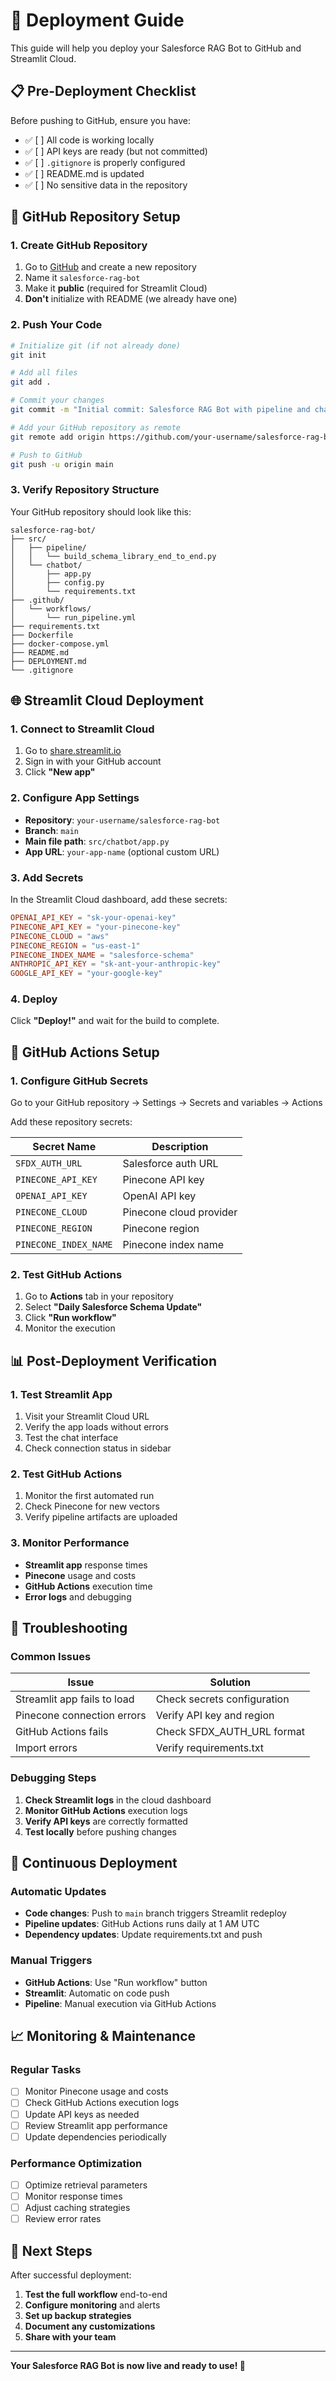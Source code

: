 # 🚀 Deployment Guide

This guide will help you deploy your Salesforce RAG Bot to GitHub and Streamlit Cloud.

## 📋 **Pre-Deployment Checklist**

Before pushing to GitHub, ensure you have:

- ✅ [ ] All code is working locally
- ✅ [ ] API keys are ready (but not committed)
- ✅ [ ] `.gitignore` is properly configured
- ✅ [ ] README.md is updated
- ✅ [ ] No sensitive data in the repository

## 🔧 **GitHub Repository Setup**

### **1. Create GitHub Repository**

1. Go to [GitHub](https://github.com) and create a new repository
2. Name it `salesforce-rag-bot`
3. Make it **public** (required for Streamlit Cloud)
4. **Don't** initialize with README (we already have one)

### **2. Push Your Code**

```bash
# Initialize git (if not already done)
git init

# Add all files
git add .

# Commit your changes
git commit -m "Initial commit: Salesforce RAG Bot with pipeline and chatbot"

# Add your GitHub repository as remote
git remote add origin https://github.com/your-username/salesforce-rag-bot.git

# Push to GitHub
git push -u origin main
```

### **3. Verify Repository Structure**

Your GitHub repository should look like this:

```
salesforce-rag-bot/
├── src/
│   ├── pipeline/
│   │   └── build_schema_library_end_to_end.py
│   └── chatbot/
│       ├── app.py
│       ├── config.py
│       └── requirements.txt
├── .github/
│   └── workflows/
│       └── run_pipeline.yml
├── requirements.txt
├── Dockerfile
├── docker-compose.yml
├── README.md
├── DEPLOYMENT.md
└── .gitignore
```

## 🌐 **Streamlit Cloud Deployment**

### **1. Connect to Streamlit Cloud**

1. Go to [share.streamlit.io](https://share.streamlit.io)
2. Sign in with your GitHub account
3. Click **"New app"**

### **2. Configure App Settings**

- **Repository**: `your-username/salesforce-rag-bot`
- **Branch**: `main`
- **Main file path**: `src/chatbot/app.py`
- **App URL**: `your-app-name` (optional custom URL)

### **3. Add Secrets**

In the Streamlit Cloud dashboard, add these secrets:

```toml
OPENAI_API_KEY = "sk-your-openai-key"
PINECONE_API_KEY = "your-pinecone-key"
PINECONE_CLOUD = "aws"
PINECONE_REGION = "us-east-1"
PINECONE_INDEX_NAME = "salesforce-schema"
ANTHROPIC_API_KEY = "sk-ant-your-anthropic-key"
GOOGLE_API_KEY = "your-google-key"
```

### **4. Deploy**

Click **"Deploy!"** and wait for the build to complete.

## 🔄 **GitHub Actions Setup**

### **1. Configure GitHub Secrets**

Go to your GitHub repository → Settings → Secrets and variables → Actions

Add these repository secrets:

| Secret Name | Description |
|-------------|-------------|
| `SFDX_AUTH_URL` | Salesforce auth URL |
| `PINECONE_API_KEY` | Pinecone API key |
| `OPENAI_API_KEY` | OpenAI API key |
| `PINECONE_CLOUD` | Pinecone cloud provider |
| `PINECONE_REGION` | Pinecone region |
| `PINECONE_INDEX_NAME` | Pinecone index name |

### **2. Test GitHub Actions**

1. Go to **Actions** tab in your repository
2. Select **"Daily Salesforce Schema Update"**
3. Click **"Run workflow"**
4. Monitor the execution

## 📊 **Post-Deployment Verification**

### **1. Test Streamlit App**

1. Visit your Streamlit Cloud URL
2. Verify the app loads without errors
3. Test the chat interface
4. Check connection status in sidebar

### **2. Test GitHub Actions**

1. Monitor the first automated run
2. Check Pinecone for new vectors
3. Verify pipeline artifacts are uploaded

### **3. Monitor Performance**

- **Streamlit app** response times
- **Pinecone** usage and costs
- **GitHub Actions** execution time
- **Error logs** and debugging

## 🔧 **Troubleshooting**

### **Common Issues**

| Issue | Solution |
|-------|----------|
| Streamlit app fails to load | Check secrets configuration |
| Pinecone connection errors | Verify API key and region |
| GitHub Actions fails | Check SFDX_AUTH_URL format |
| Import errors | Verify requirements.txt |

### **Debugging Steps**

1. **Check Streamlit logs** in the cloud dashboard
2. **Monitor GitHub Actions** execution logs
3. **Verify API keys** are correctly formatted
4. **Test locally** before pushing changes

## 🔄 **Continuous Deployment**

### **Automatic Updates**

- **Code changes**: Push to `main` branch triggers Streamlit redeploy
- **Pipeline updates**: GitHub Actions runs daily at 1 AM UTC
- **Dependency updates**: Update requirements.txt and push

### **Manual Triggers**

- **GitHub Actions**: Use "Run workflow" button
- **Streamlit**: Automatic on code push
- **Pipeline**: Manual execution via GitHub Actions

## 📈 **Monitoring & Maintenance**

### **Regular Tasks**

- [ ] Monitor Pinecone usage and costs
- [ ] Check GitHub Actions execution logs
- [ ] Update API keys as needed
- [ ] Review Streamlit app performance
- [ ] Update dependencies periodically

### **Performance Optimization**

- [ ] Optimize retrieval parameters
- [ ] Monitor response times
- [ ] Adjust caching strategies
- [ ] Review error rates

## 🎯 **Next Steps**

After successful deployment:

1. **Test the full workflow** end-to-end
2. **Configure monitoring** and alerts
3. **Set up backup strategies**
4. **Document any customizations**
5. **Share with your team**

---

**Your Salesforce RAG Bot is now live and ready to use! 🚀**
